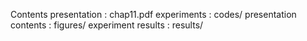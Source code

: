 Contents
presentation : chap11.pdf
experiments : codes/
presentation contents : figures/
experiment results   : results/
